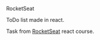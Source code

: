 RocketSeat

ToDo list made in react.

Task from <a href="https://www.rocketseat.com.br/">RocketSeat</a> react course.
